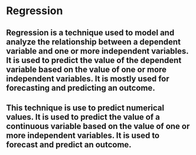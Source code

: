 # Regression
## Regression is a technique used to model and analyze the relationship between a dependent variable and one or more independent variables. It is used to predict the value of the dependent variable based on the value of one or more independent variables. It is mostly used for forecasting and predicting an outcome.
## This technique is use to predict numerical values. It is used to predict the value of a continuous variable based on the value of one or more independent variables. It is used to forecast and predict an outcome.